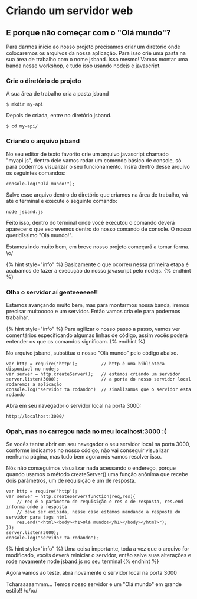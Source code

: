 # Criando um servidor web

## E porque não começar com o "Olá mundo"?

Para darmos inicio ao nosso projeto precisamos criar um diretório onde colocaremos os arquivos da nossa aplicação. Para isso crie uma pasta na sua área de trabalho com o nome jsband. Isso mesmo! Vamos montar uma banda nesse workshop, e tudo isso usando nodejs e javascript.

### Crie o diretório do projeto

A sua área de trabalho cria a pasta jsband

```
$ mkdir my-api
```

Depois de criada, entre no diretório jsband.

```text
$ cd my-api/
```

### Criando o arquivo jsband

No seu editor de texto favorito crie um arquivo javascript chamado "myapi.js", dentro dele vamos rodar um comendo básico de console, só para podermos visualizar o seu funcionamento. Insira dentro desse arquivo os seguintes comandos:

```text
console.log("Olá mundo!");
```

Salve esse arquivo dentro do diretório que criamos na área de trabalho, vá até o terminal e execute o seguinte comando:

```text
node jsband.js
```

Feito isso, dentro do terminal onde você executou o comando deverá aparecer o que escrevemos dentro do nosso comando de console. O nosso queridíssimo "Olá mundo!". 

Estamos indo muito bem, em breve nosso projeto começará a tomar forma. \o/

{% hint style="info" %}
Basicamente o que ocorreu nessa primeira etapa é acabamos de fazer a execução do nosso javascript pelo nodejs.
{% endhint %}

### Olha o servidor aí genteeeeee!!

Estamos avançando muito bem, mas para montarmos nossa banda, iremos precisar muitooooo e um servidor. Então vamos cria ele para podermos trabalhar.

{% hint style="info" %}
Para agilizar o nosso passo a passo,  vamos ver comentários especificando algumas linhas de código, assim vocês poderá entender os que os comandos significam.
{% endhint %}

No arquivo jsband, substitua o nosso "Olá mundo" pelo código abaixo. 

```text
var http = require('http');         // http é uma biblioteca disponível no nodejs
var server = http.createServer();   // estamos criando um servidor
server.listen(3000);                // a porta do nosso servidor local rodaremos a aplicação
console.log("servidor ta rodando")  // sinalizamos que o servidor esta rodando
```

Abra em seu navegador o servidor local na porta 3000:

```text
http://localhost:3000/
```

### Opah, mas no carregou nada no meu localhost:3000 :\(

Se vocês tentar abrir em seu navegador o seu servidor local na porta 3000, conforme indicamos no nosso código, não vai conseguir visualizar nenhuma página, mas tudo bem agora nós vamos resolver isso.

Nós não conseguimos visualizar nada acessando o endereço, porque quando usamos o método createServer\(\) uma função anônima que recebe dois parâmetros, um de requisição e um de resposta.

```text
var http = require('http');
var server = http.createServer(function(req,res){
    // req é o parâmetro de requisição e res o de resposta, res.end informa onde a resposta 
    // deve ser exibida, nesse caso estamos mandando a resposta do servidor para tags html
    res.end("<html><body><h1>Olá mundo!</h1></body></html>"); 
});
server.listen(3000);
console.log("servidor ta rodando");
```

{% hint style="info" %}
Uma coisa importante, toda a vez que o arquivo for modificado, vocês deverá reiniciar o servidor, então salve suas alterações e rode novamente node jsband.js no seu terminal
{% endhint %}

Agora vamos ao teste, abra novamente o servidor local na porta 3000

Tcharaaaaammm... Temos nosso servidor e um "Olá mundo" em grande estilo!! \o/\o/

